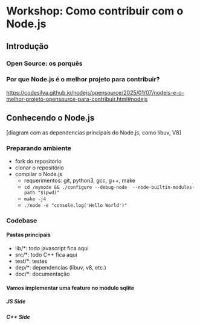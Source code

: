 # Workshop: Como contribuir com o Node.js

## Introdução

### Open Source: os porquês

### Por que Node.js é o melhor projeto para contribuir?

https://codesilva.github.io/nodejs/opensource/2025/01/07/nodejs-e-o-melhor-projeto-opensource-para-contribuir.html#nodejs

## Conhecendo o Node.js

[diagram com as dependencias principais do Node.js, como libuv, V8]

### Preparando ambiente

- fork do repositorio
- clonar o repositório
- compilar o Node.js
    - requerimentos: git, python3, gcc, g++, make
    - `cd /mynode && ./configure --debug-node  --node-builtin-modules-path "$(pwd)"`
    - `make -j4`
    - `./node -e "console.log('Hello World')"`


### Codebase

#### Pastas principais

- lib/*: todo javascript fica aqui
- src/*: todo C++ fica aqui
- test/*: testes
- dep/*: dependencias (libuv, v8, etc.)
- doc/*: documentação

#### Vamos implementar uma feature no módulo sqlite

##### JS Side
##### C++ Side
